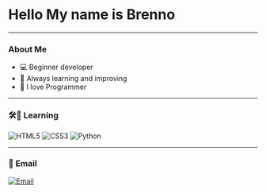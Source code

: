 
<h1 align="left"> Hello My name is Brenno</h1>

---

### About Me

- 💻 Beginner developer 
- 🌴 Always learning and improving
- 🤍 I love Programmer

---

### 🛠📕 Learning

![HTML5](https://img.shields.io/badge/-HTML5-E34F26?style=flat-square&logo=html5&logoColor=white)
![CSS3](https://img.shields.io/badge/-CSS3-1572B6?style=flat-square&logo=css3&logoColor=white)
![Python](https://img.shields.io/badge/-Python-3776AB?style=flat-square&logo=python&logoColor=white)

---

### 📩 Email

[![Email](https://img.shields.io/badge/-Email-D14836?style=flat-square&logo=gmail&logoColor=white)](mailto:alvesbrenno281@gmail.com)
